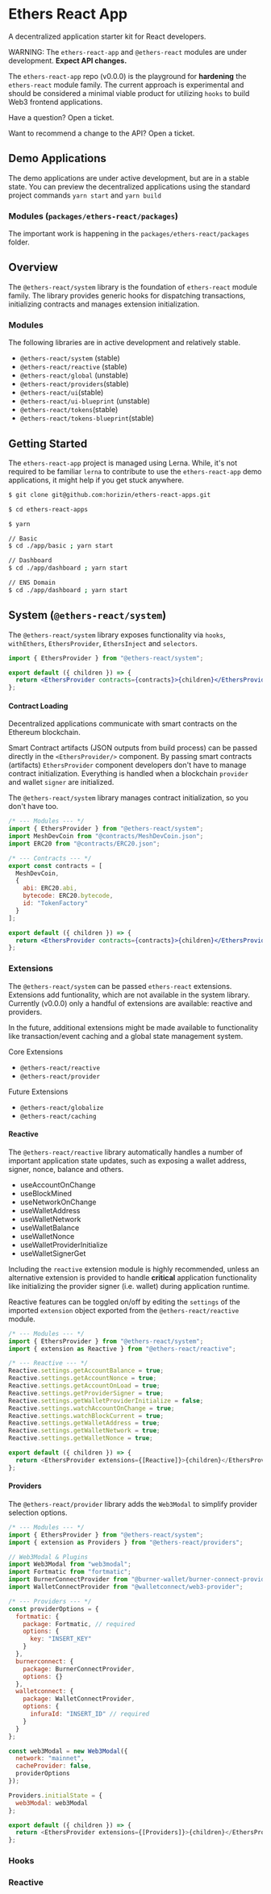 # Ethers React App

A decentralized application starter kit for React developers.

WARNING: The `ethers-react-app` and `@ethers-react` modules are under development. <strong>Expect API changes.</strong>

The `ethers-react-app` repo (v0.0.0) is the playground for <strong>hardening</strong> the `ethers-react` module family. The current approach is experimental and should be considered a minimal viable product for utilizing `hooks` to build Web3 frontend applications.

Have a question? Open a ticket.

Want to recommend a change to the API? Open a ticket.

## Demo Applications

The demo applications are under active development, but are in a stable state. You can preview the decentralized applications using the standard project commands `yarn start` and `yarn build`

### Modules (`packages/ethers-react/packages`)

The important work is happening in the `packages/ethers-react/packages` folder.

## Overview

The `@ethers-react/system` library is the foundation of `ethers-react` module family. The library provides generic hooks for dispatching transactions, initializing contracts and manages extension initialization.

### Modules

The following libraries are in active development and relatively stable.

- `@ethers-react/system` (stable)
- `@ethers-react/reactive` (stable)
- `@ethers-react/global` (unstable)
- `@ethers-react/providers`(stable)
- `@ethers-react/ui`(stable)
- `@ethers-react/ui-blueprint` (unstable)
- `@ethers-react/tokens`(stable)
- `@ethers-react/tokens-blueprint`(stable)

## Getting Started

The `ethers-react-app` project is managed using Lerna. While, it's not required to be familiar `lerna` to contribute to use the `ethers-react-app` demo applications, it might help if you get stuck anywhere.

```bash
$ git clone git@github.com:horizin/ethers-react-apps.git

$ cd ethers-react-apps

$ yarn

// Basic
$ cd ./app/basic ; yarn start

// Dashboard
$ cd ./app/dashboard ; yarn start

// ENS Domain
$ cd ./app/dashboard ; yarn start

```

## System (`@ethers-react/system`)

The `@ethers-react/system` library exposes functionality via `hooks`, `withEthers`, `EthersProvider`, `EthersInject` and `selectors`.

```jsx
import { EthersProvider } from "@ethers-react/system";

export default ({ children }) => {
  return <EthersProvider contracts={contracts}>{children}</EthersProvider>;
};
```

#### Contract Loading

Decentralized applications communicate with smart contracts on the Ethereum blockchain.

Smart Contract artifacts (JSON outputs from build process) can be passed directly in the `<EthersProvider/>` component. By passing smart contracts (artifacts) `EthersProvider` component developers don't have to manage contract initialization. Everything is handled when a blockchain `provider` and wallet `signer` are initialized.

The `@ethers-react/system` library manages contract initialization, so you don't have too.

```jsx
/* --- Modules --- */
import { EthersProvider } from "@ethers-react/system";
import MeshDevCoin from "@contracts/MeshDevCoin.json";
import ERC20 from "@contracts/ERC20.json";

/* --- Contracts --- */
export const contracts = [
  MeshDevCoin,
  {
    abi: ERC20.abi,
    bytecode: ERC20.bytecode,
    id: "TokenFactory"
  }
];

export default ({ children }) => {
  return <EthersProvider contracts={contracts}>{children}</EthersProvider>;
};
```

### Extensions

The `@ethers-react/system` can be passed `ethers-react` extensions. Extensions add funtionality, which are not available in the system library. Currently (v0.0.0) only a handful of extensions are available: reactive and providers.

In the future, additional extensions might be made available to functionality like transaction/event caching and a global state management system.

Core Extensions

- `@ethers-react/reactive`
- `@ethers-react/provider`

Future Extensions

- `@ethers-react/globalize`
- `@ethers-react/caching`

#### Reactive

The `@ethers-react/reactive` library automatically handles a number of important application state updates, such as exposing a wallet address, signer, nonce, balance and others.

- useAccountOnChange
- useBlockMined
- useNetworkOnChange
- useWalletAddress
- useWalletNetwork
- useWalletBalance
- useWalletNonce
- useWalletProviderInitialize
- useWalletSignerGet

Including the `reactive` extension module is highly recommended, unless an alternative extension is provided to handle <strong>critical</strong> application functionality like initializing the provider signer (i.e. wallet) during application runtime.

Reactive features can be toggled on/off by editing the `settings` of the imported `extension` object exported from the `@ethers-react/reactive` module.

```js
/* --- Modules --- */
import { EthersProvider } from "@ethers-react/system";
import { extension as Reactive } from "@ethers-react/reactive";

/* --- Reactive --- */
Reactive.settings.getAccountBalance = true;
Reactive.settings.getAccountNonce = true;
Reactive.settings.getAccountOnLoad = true;
Reactive.settings.getProviderSigner = true;
Reactive.settings.getWalletProviderInitialize = false;
Reactive.settings.watchAccountOnChange = true;
Reactive.settings.watchBlockCurrent = true;
Reactive.settings.getWalletAddress = true;
Reactive.settings.getWalletNetwork = true;
Reactive.settings.getWalletNonce = true;

export default ({ children }) => {
  return <EthersProvider extensions={[Reactive]}>{children}</EthersProvider>;
};
```

#### Providers

The `@ethers-react/provider` library adds the `Web3Modal` to simplify provider selection options.

```js
/* --- Modules --- */
import { EthersProvider } from "@ethers-react/system";
import { extension as Providers } from "@ethers-react/providers";

// Web3Modal & Plugins
import Web3Modal from "web3modal";
import Fortmatic from "fortmatic";
import BurnerConnectProvider from "@burner-wallet/burner-connect-provider";
import WalletConnectProvider from "@walletconnect/web3-provider";

/* --- Providers --- */
const providerOptions = {
  fortmatic: {
    package: Fortmatic, // required
    options: {
      key: "INSERT_KEY"
    }
  },
  burnerconnect: {
    package: BurnerConnectProvider,
    options: {}
  },
  walletconnect: {
    package: WalletConnectProvider,
    options: {
      infuraId: "INSERT_ID" // required
    }
  }
};

const web3Modal = new Web3Modal({
  network: "mainnet",
  cacheProvider: false,
  providerOptions
});

Providers.initialState = {
  web3Modal: web3Modal
};

export default ({ children }) => {
  return <EthersProvider extensions={[Providers]}>{children}</EthersProvider>;
};
```

### Hooks

### Reactive
